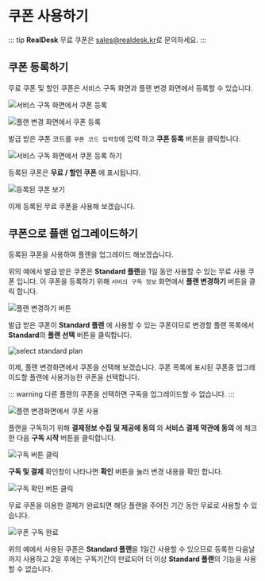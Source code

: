 # 쿠폰 사용하기

::: tip
**RealDesk** 무료 쿠폰은 [sales@realdesk.kr](mailto://sales@realdesk.kr)로 문의하세요.
:::

## 쿠폰 등록하기

무료 쿠폰 및 할인 쿠폰은 서비스 구독 화면과 플랜 변경 화면에서 등록할 수 있습니다.

![서비스 구독 화면에서 쿠폰 등록](./images/coupons-view-in-subscriptions.png)

![플랜 변경 화면에서 쿠폰 등록](./images/coupons-view-in-change-plan.png)

발급 받은 쿠폰 코드를 `쿠폰 코드 입력창`에 입력 하고 **쿠폰 등록** 버튼을 클릭합니다.

![서비스 구독 화면에서 쿠폰 등록 하기](./images/coupons-regist-in-subscriptions.png)

등록된 쿠폰은 **무료 / 할인 쿠폰** 에 표시됩니다.

![등록된 쿠폰 보기](./images/coupons-registed.png)

이제 등록된 무료 쿠폰을 사용해 보겠습니다.

## 쿠폰으로 플랜 업그레이드하기

등록된 쿠폰을 사용하여 플랜을 업그레이드 해보겠습니다.

위의 예에서 발급 받은 쿠폰은 **Standard 플랜**을 1일 동안 사용할 수 있는 무료 사용 쿠폰 입니다. 이 쿠폰을 등록하기 위해 `서비싀 구독 정보` 화면에서 **플랜 변경하기** 버튼을 클릭 합니다.

![플랜 변경하기 버튼](./images/coupons-use-plan-change-button.png)

발급 받은 쿠폰이 **Standard 플랜** 에 사용할 수 있는 쿠폰이므로 변경할 플랜 목록에서 **Standard**의 **플랜 선택** 버튼을 클릭합니다.

![select standard plan](./images/coupons-use-select-standard-plan.png)

이제, 플랜 변경화면에서 쿠폰을 선택해 보겠습니다. 쿠폰 목록에 표시된 쿠폰중 업그레이드할 플랜에 사용가능한 쿠폰을 선택합니다.

::: warning
다른 플랜의 쿠폰을 선택하면 구독을 업그레이드할 수 없습니다.
:::

![플랜 변경화면에서 쿠폰 사용](./images/coupons-use-select-coupon.png)

플랜을 구독하기 위해 **결제정보 수집 및 제공에 동의** 와 **서비스 결제 약관에 동의** 에 체크한 다음 **구독 시작** 버튼을 클릭합니다.

![구독 버튼 클릭](./images/coupons-use-submit-subscription.png)

**구독 및 결제** 확인창이 나타나면 **확인** 버튼을 눌러 변경 내용을 확인 합니다.

![구독 확인 버튼 클릭](./images/coupons-use-confirm-subscription.png)

무료 쿠폰을 이용한 결제가 완료되면 해당 플랜을 주어진 기간 동안 무료로 사용할 수 있습니다.

![쿠폰 구독 완료](./images/coupon-use-complete.png)

위의 예에서 사용된 쿠폰은 **Standard 플랜**을 1일간 사용할 수 있으므로 등록한 다음날까지 사용하고 2일 후에는 구독기간이 만료되어 더 이상 **Standard 플랜**의 기능을 사용할 수 없습니다.
